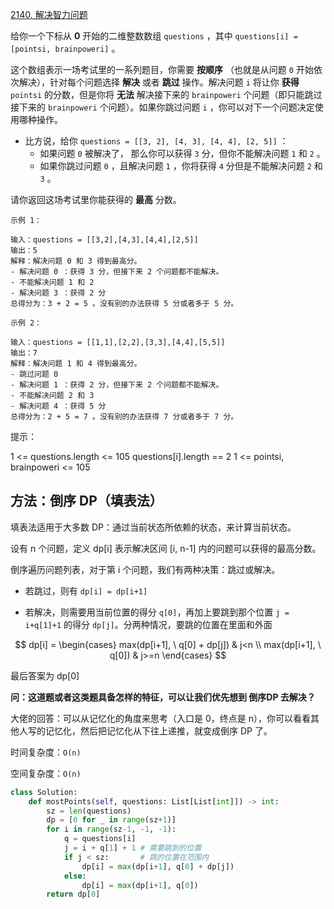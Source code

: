 [2140. 解决智力问题](https://leetcode-cn.com/problems/solving-questions-with-brainpower/)

给你一个下标从 **0** 开始的二维整数数组 `questions` ，其中 `questions[i] = [pointsi, brainpoweri]` 。

这个数组表示一场考试里的一系列题目，你需要 **按顺序** （也就是从问题 `0` 开始依次解决），针对每个问题选择 **解决** 或者 **跳过** 操作。解决问题 `i` 将让你 **获得** `pointsi` 的分数，但是你将 **无法** 解决接下来的 `brainpoweri` 个问题（即只能跳过接下来的 `brainpoweri` 个问题）。如果你跳过问题 `i` ，你可以对下一个问题决定使用哪种操作。

- 比方说，给你 `questions = [[3, 2], [4, 3], [4, 4], [2, 5]]` ：
  - 如果问题 `0` 被解决了， 那么你可以获得 `3` 分，但你不能解决问题 `1` 和 `2` 。
  - 如果你跳过问题 `0` ，且解决问题 `1` ，你将获得 `4` 分但是不能解决问题 `2` 和 `3` 。

请你返回这场考试里你能获得的 **最高** 分数。

```
示例 1：

输入：questions = [[3,2],[4,3],[4,4],[2,5]]
输出：5
解释：解决问题 0 和 3 得到最高分。
- 解决问题 0 ：获得 3 分，但接下来 2 个问题都不能解决。
- 不能解决问题 1 和 2
- 解决问题 3 ：获得 2 分
总得分为：3 + 2 = 5 。没有别的办法获得 5 分或者多于 5 分。

示例 2：

输入：questions = [[1,1],[2,2],[3,3],[4,4],[5,5]]
输出：7
解释：解决问题 1 和 4 得到最高分。
- 跳过问题 0
- 解决问题 1 ：获得 2 分，但接下来 2 个问题都不能解决。
- 不能解决问题 2 和 3
- 解决问题 4 ：获得 5 分
总得分为：2 + 5 = 7 。没有别的办法获得 7 分或者多于 7 分。

```

提示：

1 <= questions.length <= 105
questions[i].length == 2
1 <= pointsi, brainpoweri <= 105

## 方法：倒序 DP（填表法）

填表法适用于大多数 DP：通过当前状态所依赖的状态，来计算当前状态。

设有 n 个问题，定义 dp[i] 表示解决区间 [i, n-1] 内的问题可以获得的最高分数。

倒序遍历问题列表，对于第 i 个问题，我们有两种决策：跳过或解决。

- 若跳过，则有 `dp[i] = dp[i+1]`

- 若解决，则需要用当前位置的得分 `q[0]`，再加上要跳到那个位置 `j = i+q[1]+1` 的得分 `dp[j]`。分两种情况，要跳的位置在里面和外面

$$
dp[i] = 
\begin{cases}
max(dp[i+1], \ q[0] + dp[j]) & j<n \\ 
max(dp[i+1], \ q[0]) & j>=n
\end{cases}
$$

最后答案为 dp[0]

**问：这道题或者这类题具备怎样的特征，可以让我们优先想到 倒序DP 去解决？**

大佬的回答：可以从记忆化的角度来思考（入口是 0，终点是 n），你可以看看其他人写的记忆化，然后把记忆化从下往上递推，就变成倒序 DP 了。

时间复杂度：`O(n)`

空间复杂度：`O(n)`

```python
class Solution:
    def mostPoints(self, questions: List[List[int]]) -> int:
        sz = len(questions)
        dp = [0 for _ in range(sz+1)]
        for i in range(sz-1, -1, -1):
            q = questions[i]
            j = i + q[1] + 1 # 需要跳到的位置
            if j < sz:       # 跳的位置在范围内
                dp[i] = max(dp[i+1], q[0] + dp[j])
            else:
                dp[i] = max(dp[i+1], q[0])
        return dp[0]
```

